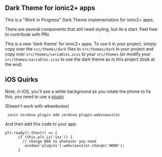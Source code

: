Dark Theme for ionic2+ apps
----------------------------

This is a "Work in Progress" Dark Theme implementation for ionic2+ apps.

There are several components that still need styling, but its a start. Feel free to contribute with PRs



This is a new 'dark theme' for ionic2+ apps. To use it in your project, simply copy over the `src/themes/dark` files to `src/themes/dark` in your project and copy over `src/themes/variables.scss` to your `src/themes` (or modify your `src/themes/variables.scss` to use the dark theme as in this project (look at the end)



iOS Quirks
-----------
Note, in iOS, you'll see a white background as you rotate the phone to fix this, you need to use a [plugin](https://github.com/EddyVerbruggen/cordova-plugin-webviewcolor) 

(Doesn't work with wkwebview)

```
 ionic cordova plugin add cordova-plugin-webviewcolor
 ```

 And then add this code to your app:

```
plt.ready().then(() => {
      if (this.plt.is('ios')) {
        // change 000 to whatever you need
         window['plugins'].webviewcolor.change('#000');
      }
```
